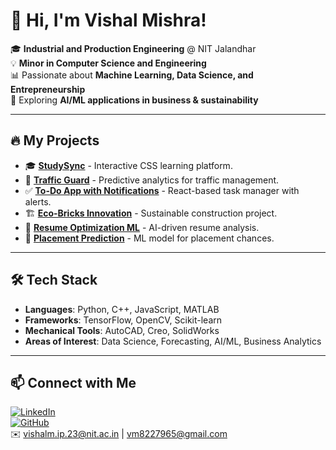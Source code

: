 # 👋 Hi, I'm Vishal Mishra!

🎓 **Industrial and Production Engineering** @ NIT Jalandhar  
💡 **Minor in Computer Science and Engineering**  
📊 Passionate about **Machine Learning, Data Science, and Entrepreneurship**  
🚀 Exploring **AI/ML applications in business & sustainability**  

---

## 🔥 My Projects

- 🎓 **[StudySync](https://mee-vishal.github.io/studysync/)** - Interactive CSS learning platform.
- 🚦 **[Traffic Guard](https://mee-vishal.github.io/traffic-guard/)** - Predictive analytics for traffic management.
- ✅ **[To-Do App with Notifications](https://github.com/mee-vishal/todo-app)** - React-based task manager with alerts.
- 🏗️ **[Eco-Bricks Innovation](https://github.com/mee-vishal/eco-bricks)** - Sustainable construction project.
- 🤖 **[Resume Optimization ML](https://github.com/mee-vishal/resume-optimizer)** - AI-driven resume analysis.
- 🎯 **[Placement Prediction](https://github.com/mee-vishal/placement-prediction)** - ML model for placement chances.

---

## 🛠️ Tech Stack

- **Languages**: Python, C++, JavaScript, MATLAB  
- **Frameworks**: TensorFlow, OpenCV, Scikit-learn  
- **Mechanical Tools**: AutoCAD, Creo, SolidWorks  
- **Areas of Interest**: Data Science, Forecasting, AI/ML, Business Analytics  

---

## 📫 Connect with Me

[![LinkedIn](https://img.shields.io/badge/LinkedIn-Connect-blue?logo=linkedin)](https://www.linkedin.com/in/your-profile)  
[![GitHub](https://img.shields.io/badge/GitHub-mee--vishal-blue?logo=github)](https://github.com/mee-vishal)  
✉️ vishalm.ip.23@nit.ac.in | vm8227965@gmail.com  
